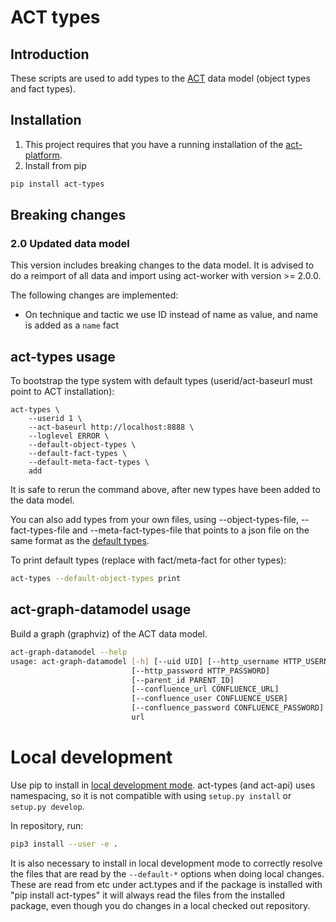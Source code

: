 # ACT types

## Introduction

These scripts are used to add types to the [ACT](https://github.com/mnemonic-no/act-platform) data model (object types and fact types).

## Installation
1. This project requires that you have a running installation of the [act-platform](https://github.com/mnemonic-no/act-platform).
2. Install from pip
```bash
pip install act-types
```

## Breaking changes

### 2.0 Updated data model

This version includes breaking changes to the data model. It is advised to do a reimport of all data and import using act-worker with version >= 2.0.0.

The following changes are implemented:
- On technique and tactic we use ID instead of name as value, and name is added as a `name` fact

## act-types usage
To bootstrap the type system with default types (userid/act-baseurl must point to ACT installation):
```
act-types \
    --userid 1 \
    --act-baseurl http://localhost:8888 \
    --loglevel ERROR \
    --default-object-types \
    --default-fact-types \
    --default-meta-fact-types \
    add
```

It is safe to rerun the command above, after new types have been added to the data model.

You can also add types from your own files, using --object-types-file, --fact-types-file and --meta-fact-types-file that points to a json file on the same format as the [default types](https://github.com/mnemonic-no/act-types/tree/master/act/types/etc).

To print default types (replace with fact/meta-fact for other types):
```bash
act-types --default-object-types print
```

## act-graph-datamodel usage

Build a graph (graphviz) of the ACT data model.
```bash
act-graph-datamodel --help
usage: act-graph-datamodel [-h] [--uid UID] [--http_username HTTP_USERNAME]
                           [--http_password HTTP_PASSWORD]
                           [--parent_id PARENT_ID]
                           [--confluence_url CONFLUENCE_URL]
                           [--confluence_user CONFLUENCE_USER]
                           [--confluence_password CONFLUENCE_PASSWORD]
                           url
```

# Local development

Use pip to install in [local development mode](https://pip.pypa.io/en/stable/reference/pip_install/#editable-installs). act-types (and act-api) uses namespacing, so it is not compatible with using `setup.py install` or `setup.py develop`.

In repository, run:

```bash
pip3 install --user -e .
```

It is also necessary to install in local development mode to correctly resolve the files that are read by the `--default-*` options when doing local changes. These are read from etc under act.types and if the package is installed with "pip install act-types" it will always read the files from the installed package, even though you do changes in a local checked out repository.
